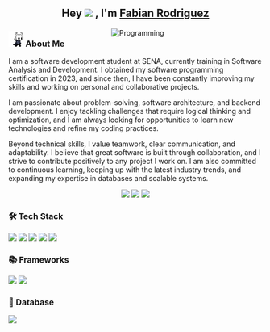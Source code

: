<h2 align="center">Hey <img src="https://media.giphy.com/media/hvRJCLFzcasrR4ia7z/giphy.gif" width="25px"> , I'm <a href="https://shwetang550.github.io/profile/">Fabian Rodriguez</a></h2>

</div>

<img align="right" width=300px alt="Programming" src="https://media3.giphy.com/media/v1.Y2lkPTc5MGI3NjExbHdmMnk5OWFhNnN0ZWdzdTZrbHB0cDRsdmRrNm8ybGFmOGlxOTExbCZlcD12MV9pbnRlcm5hbF9naWZfYnlfaWQmY3Q9Zw/4rZA5D22301iMgrUNd/giphy.gif" />
<h3>
  <img src="https://raw.githubusercontent.com/TanZng/TanZng/master/assets/hollor_knight3.gif" width="30px"> About Me
</h3>


I am a software development student at SENA, currently training in Software Analysis and Development. I obtained my software programming certification in 2023, and since then, I have been constantly improving my skills and working on personal and collaborative projects.

I am passionate about problem-solving, software architecture, and backend development. I enjoy tackling challenges that require logical thinking and optimization, and I am always looking for opportunities to learn new technologies and refine my coding practices.

Beyond technical skills, I value teamwork, clear communication, and adaptability. I believe that great software is built through collaboration, and I strive to contribute positively to any project I work on. I am also committed to continuous learning, keeping up with the latest industry trends, and expanding my expertise in databases and scalable systems.


<p align="center">
  <img width="33%" src="https://github-readme-stats.vercel.app/api/top-langs/?username=Fab1anRodriguez&theme=dark&layout=compact" />
  <img width="33%" src="https://github-readme-stats.vercel.app/api?username=Fab1anRodriguez&show_icons=true&theme=dark" />
  <img width="33%" src="https://github-readme-streak-stats.herokuapp.com/?user=Fab1anRodriguez&theme=dark" />
</p>



<h3>🛠 Tech Stack</h3>

<p>
  <img src="https://img.shields.io/badge/php-%23777BB4.svg?style=for-the-badge&logo=php&logoColor=white" />
  <img src="https://img.shields.io/badge/java-%23ED8B00.svg?style=for-the-badge&logo=openjdk&logoColor=white" />
  <img src="https://img.shields.io/badge/javascript-%23323330.svg?style=for-the-badge&logo=javascript&logoColor=%23F7DF1E" />
  <img src="https://img.shields.io/badge/python-3670A0?style=for-the-badge&logo=python&logoColor=ffdd54" />
  <img src="https://img.shields.io/badge/css3-%231572B6.svg?style=for-the-badge&logo=css3&logoColor=white" />
</p>
<h3>📚 Frameworks</h3>
<p>
  <img src="https://img.shields.io/badge/laravel-%23FF2D20.svg?style=for-the-badge&logo=laravel&logoColor=white" />
  <img src="https://img.shields.io/badge/bootstrap-%238511FA.svg?style=for-the-badge&logo=bootstrap&logoColor=white" />
</p>

<h3>💾 Database</h3>
<p>
  <img src="https://img.shields.io/badge/MySQL-blue?style=for-the-badge&logo=mysql" />
</p>
